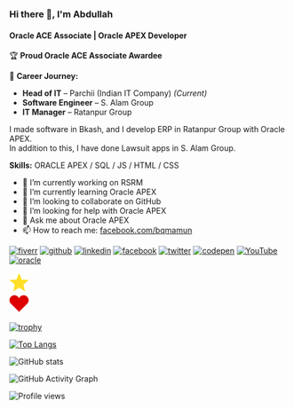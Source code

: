 ### Hi there 👋, I'm Abdullah  
#### Oracle ACE Associate | Oracle APEX Developer  

🏆 **Proud Oracle ACE Associate Awardee**  

💼 **Career Journey:**  
- **Head of IT** – Parchii (Indian IT Company) *(Current)*  
- **Software Engineer** – S. Alam Group  
- **IT Manager** – Ratanpur Group  

I made software in Bkash, and I develop ERP in Ratanpur Group with Oracle APEX.  
In addition to this, I have done Lawsuit apps in S. Alam Group.  

**Skills:** ORACLE APEX / SQL / JS / HTML / CSS  

- 🔭 I’m currently working on RSRM  
- 🌱 I’m currently learning Oracle APEX  
- 👯 I’m looking to collaborate on GitHub  
- 🤔 I’m looking for help with Oracle APEX  
- 💬 Ask me about Oracle APEX  
- 📫 How to reach me: [facebook.com/bqmamun](https://facebook.com/bqmamun)  

[<img src='https://cdn.jsdelivr.net/npm/simple-icons@3.0.1/icons/fiverr.svg' alt='fiverr' height='40'>](https://www.fiverr.com/orclapex) 
[<img src='https://cdn.jsdelivr.net/npm/simple-icons@3.0.1/icons/github.svg' alt='github' height='40'>](https://github.com/benqmamun) 
[<img src='https://cdn.jsdelivr.net/npm/simple-icons@3.0.1/icons/linkedin.svg' alt='linkedin' height='40'>](https://www.linkedin.com/in/bqmamun/) 
[<img src='https://cdn.jsdelivr.net/npm/simple-icons@3.0.1/icons/facebook.svg' alt='facebook' height='40'>](https://www.facebook.com/bqmamun) 
[<img src='https://cdn.jsdelivr.net/npm/simple-icons@3.0.1/icons/twitter.svg' alt='twitter' height='40'>](https://twitter.com/benqmamun) 
[<img src='https://cdn.jsdelivr.net/npm/simple-icons@3.0.1/icons/codepen.svg' alt='codepen' height='40'>](https://codepen.io/benqmamun) 
[<img src='https://cdn.jsdelivr.net/npm/simple-icons@3.0.1/icons/youtube.svg' alt='YouTube' height='40'>](https://www.youtube.com/channel/OracleApexbd) 
[<img src='https://cdn.jsdelivr.net/npm/simple-icons@3.0.1/icons/oracle.svg' alt='oracle' height='40'>](https://apex.oracle.com/en/)  


<a href='https://stars.github.com/'><img src='https://raw.githubusercontent.com/acervenky/animated-github-badges/master/assets/starbadge.gif' width='35' height='35'></a>  
<a href='https://docs.github.com/en/github/supporting-the-open-source-community-with-github-sponsors'><img src='https://raw.githubusercontent.com/acervenky/animated-github-badges/master/assets/sponsorbadge.gif' width='35' height='35'></a>  

[![trophy](https://github-profile-trophy.vercel.app/?username=benqmamun)](https://github.com/ryo-ma/github-profile-trophy)  

[![Top Langs](https://github-readme-stats.vercel.app/api/top-langs/?username=benqmamun)](https://github.com/anuraghazra/github-readme-stats)  

![GitHub stats](https://github-readme-stats.vercel.app/api?username=benqmamun&show_icons=true)  

![GitHub Activity Graph](https://activity-graph.herokuapp.com/graph?username=benqmamun)  

![Profile views](https://gpvc.arturio.dev/benqmamun)  
